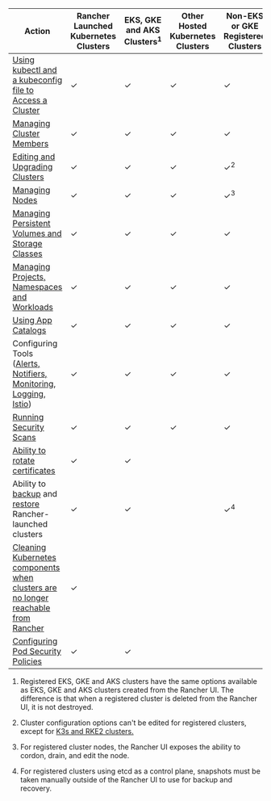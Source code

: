 | Action | Rancher Launched Kubernetes Clusters |  EKS, GKE and AKS Clusters<sup>1</sup> | Other Hosted Kubernetes Clusters | Non-EKS or GKE Registered Clusters |
| --- | --- | ---| ---|----|
| [Using kubectl and a kubeconfig file to Access a Cluster](../../new_docs/cluster-administration/manage-clusters/access-clusters/use-kubectl-and-kubeconfig.md) | ✓ | ✓ | ✓ | ✓ |
| [Managing Cluster Members](../../new_docs/cluster-administration/manage-clusters/access-clusters/add-users-to-clusters.md) | ✓ | ✓ | ✓ | ✓ |
| [Editing and Upgrading Clusters](../reference-guides/cluster-configuration/cluster-configuration.md) | ✓ | ✓ | ✓ | ✓<sup>2</sup> |
| [Managing Nodes](../../new_docs/cluster-administration/manage-clusters/nodes-and-node-pools.md) | ✓ | ✓ | ✓ | ✓<sup>3</sup> |
| [Managing Persistent Volumes and Storage Classes](../../new_docs/cluster-administration/manage-clusters/create-kubernetes-persistent-storage/create-kubernetes-persistent-storage.md) | ✓ | ✓ | ✓ | ✓ |
| [Managing Projects, Namespaces and Workloads](../../new_docs/cluster-administration/manage-clusters/projects-and-namespaces.md) | ✓ | ✓ | ✓ | ✓ |
| [Using App Catalogs](../../new_docs/cluster-administration/helm-charts-in-rancher/helm-charts-in-rancher.md) | ✓ | ✓ | ✓ | ✓ |
| Configuring Tools ([Alerts, Notifiers, Monitoring](../../new_docs/observability/monitoring-and-dashboards/monitoring-and-alerting.md), [Logging](../../new_docs/observability/logging/logging.md), [Istio](../../new_docs/observability/istio/istio.md)) | ✓ | ✓ | ✓ | ✓ |
| [Running Security Scans](../how-to-guides/advanced-user-guides/cis-scan-guides/cis-scan-guides.md) | ✓ | ✓ | ✓ | ✓ |
| [Ability to rotate certificates](../../new_docs/cluster-administration/manage-clusters/rotate-certificates.md) | ✓ | ✓  |  | |
| Ability to [backup](../../new_docs/rancher-administration/backup-restore-and-disaster-recovery/back-up-rancher-launched-kubernetes-clusters.md) and [restore](../../new_docs/rancher-administration/backup-restore-and-disaster-recovery/restore-rancher-launched-kubernetes-clusters-from-backup.md) Rancher-launched clusters | ✓ | ✓ |  | ✓<sup>4</sup> |
| [Cleaning Kubernetes components when clusters are no longer reachable from Rancher](../../new_docs/cluster-administration/manage-clusters/clean-cluster-nodes.md) | ✓ | | | |
| [Configuring Pod Security Policies](../../new_docs/cluster-administration/manage-clusters/add-a-pod-security-policy.md) | ✓ | ✓ |  ||

1. Registered EKS, GKE and AKS clusters have the same options available as EKS, GKE and AKS clusters created from the Rancher UI. The  difference is that when a registered cluster is deleted from the Rancher UI, it is not destroyed.

2. Cluster configuration options can't be edited for registered clusters, except for [K3s and RKE2 clusters.](../../new_docs/cluster-administration/kubernetes-clusters-in-rancher-setup/register-existing-clusters.md)

3. For registered cluster nodes, the Rancher UI exposes the ability to cordon, drain, and edit the node.

4. For registered clusters using etcd as a control plane, snapshots must be taken manually outside of the Rancher UI to use for backup and recovery.

